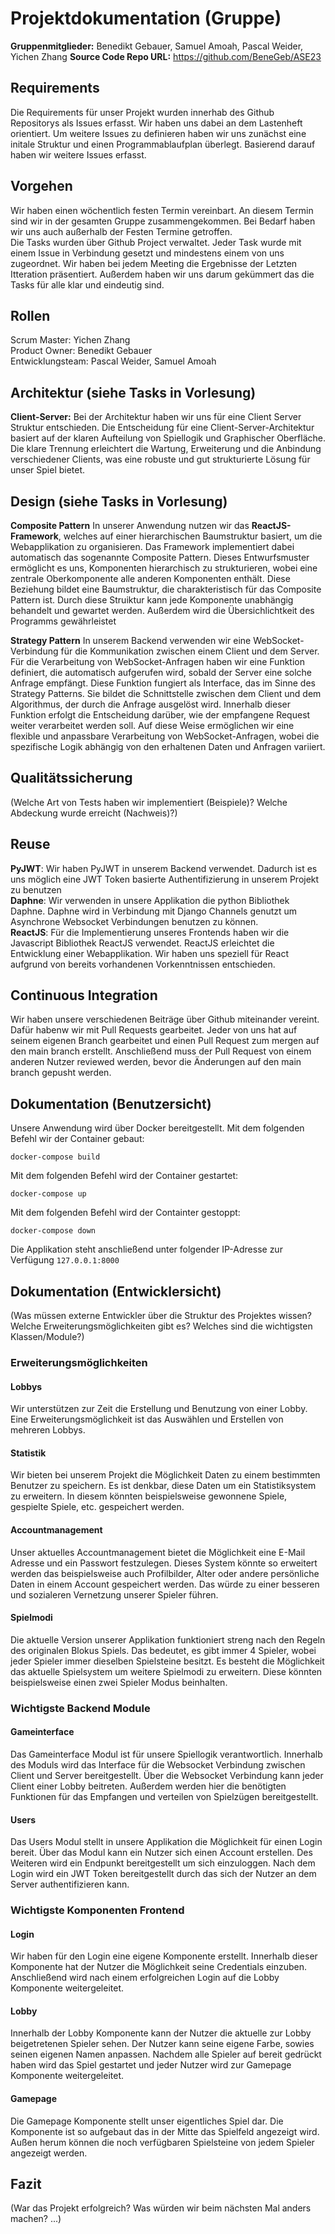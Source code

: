 # Projektdokumentation (Gruppe)

**Gruppenmitglieder:** Benedikt Gebauer, Samuel Amoah, Pascal Weider, Yichen Zhang
**Source Code Repo URL:** https://github.com/BeneGeb/ASE23

## Requirements
Die Requirements für unser Projekt wurden innerhab des Github Repositorys als Issues erfasst. Wir haben uns dabei an dem Lastenheft orientiert. Um weitere Issues zu definieren haben wir uns zunächst eine initale Struktur und einen Programmablaufplan überlegt. Basierend darauf haben wir weitere Issues erfasst.

## Vorgehen
Wir haben einen wöchentlich festen Termin vereinbart. An diesem Termin sind wir in der gesamten Gruppe zusammengekommen. Bei Bedarf haben wir uns auch außerhalb der Festen Termine getroffen.  
Die Tasks wurden über Github Project verwaltet. Jeder Task wurde mit einem Issue in Verbindung gesetzt und mindestens einem von uns zugeordnet. Wir haben bei jedem Meeting die Ergebnisse der Letzten Itteration präsentiert. Außerdem haben wir uns darum gekümmert das die Tasks für alle klar und eindeutig sind.

## Rollen
Scrum Master: Yichen Zhang  
Product Owner: Benedikt Gebauer  
Entwicklungsteam: Pascal Weider, Samuel Amoah  


## Architektur (siehe Tasks in Vorlesung)
**Client-Server:** 
Bei der Architektur haben wir uns für eine Client Server Struktur entschieden. Die Entscheidung für eine Client-Server-Architektur basiert auf der klaren Aufteilung von Spiellogik und Graphischer Oberfläche. Die klare Trennung erleichtert die Wartung, Erweiterung und die Anbindung verschiedener Clients, was eine robuste und gut strukturierte Lösung für unser Spiel bietet.  


## Design (siehe Tasks in Vorlesung)
**Composite Pattern**
In unserer Anwendung nutzen wir das **ReactJS-Framework**, welches auf einer hierarchischen Baumstruktur basiert, um die Webapplikation zu organisieren. Das Framework implementiert dabei automatisch das sogenannte Composite Pattern. Dieses Entwurfsmuster ermöglicht es uns, Komponenten hierarchisch zu strukturieren, wobei eine zentrale Oberkomponente alle anderen Komponenten enthält. Diese Beziehung bildet eine Baumstruktur, die charakteristisch für das Composite Pattern ist. Durch diese Struiktur kann jede Komponente unabhängig behandelt und gewartet werden. Außerdem wird die Übersichlichtkeit des Programms gewährleistet  

**Strategy Pattern**
In unserem Backend verwenden wir eine WebSocket-Verbindung für die Kommunikation zwischen einem Client und dem Server. Für die Verarbeitung von WebSocket-Anfragen haben wir eine Funktion definiert, die automatisch aufgerufen wird, sobald der Server eine solche Anfrage empfängt. Diese Funktion fungiert als Interface, das im Sinne des Strategy Patterns. Sie bildet die Schnittstelle zwischen dem Client und dem Algorithmus, der durch die Anfrage ausgelöst wird. Innerhalb dieser Funktion erfolgt die Entscheidung darüber, wie der empfangene Request weiter verarbeitet werden soll. Auf diese Weise ermöglichen wir eine flexible und anpassbare Verarbeitung von WebSocket-Anfragen, wobei die spezifische Logik abhängig von den erhaltenen Daten und Anfragen variiert.

## Qualitätssicherung
(Welche Art von Tests haben wir implementiert (Beispiele)? Welche Abdeckung wurde erreicht (Nachweis)?)

## Reuse
**PyJWT**: Wir haben PyJWT in unserem Backend verwendet. Dadurch ist es uns möglich eine JWT Token basierte Authentifizierung in unserem Projekt zu benutzen  
**Daphne**: Wir verwenden in unsere Applikation die python Bibliothek Daphne. Daphne wird in Verbindung mit Django Channels genutzt um Asynchrone Websocket Verbindungen benutzen zu können.  
**ReactJS**: Für die Implementierung unseres Frontends haben wir die Javascript Bibliothek ReactJS verwendet. ReactJS erleichtet die Entwicklung einer Webapplikation. Wir haben uns speziell für React aufgrund von bereits vorhandenen Vorkenntnissen entschieden.

## Continuous Integration
Wir haben unsere verschiedenen Beiträge über Github miteinander vereint. Dafür habenw wir mit Pull Requests gearbeitet. Jeder von uns hat auf seinem eigenen Branch gearbeitet und einen Pull Request zum mergen auf den main branch erstellt. Anschließend muss der Pull Request von einem anderen Nutzer reviewed werden, bevor die Änderungen auf den main branch gepusht werden.

## Dokumentation (Benutzersicht)
Unsere Anwendung wird über Docker bereitgestellt.
Mit dem folgenden Befehl wir der Container gebaut:
```
docker-compose build
```
Mit dem folgenden Befehl wird der Container gestartet:
```
docker-compose up
```
Mit dem folgenden Befehl wird der Containter gestoppt:
```
docker-compose down
```
Die Applikation steht anschließend unter folgender IP-Adresse zur Verfügung
`127.0.0.1:8000`

## Dokumentation (Entwicklersicht)
(Was müssen externe Entwickler über die Struktur des Projektes wissen? Welche Erweiterungsmöglichkeiten gibt es? Welches sind die wichtigsten Klassen/Module?)  
### Erweiterungsmöglichkeiten
#### Lobbys
Wir unterstützen zur Zeit die Erstellung und Benutzung von einer Lobby. Eine Erweiterungsmöglichkeit ist das Auswählen und Erstellen von mehreren Lobbys.

#### Statistik
Wir bieten bei unserem Projekt die Möglichkeit Daten zu einem bestimmten Benutzer zu speichern. Es ist denkbar, diese Daten um ein Statistiksystem zu erweitern. In diesem könnten beispielsweise gewonnene Spiele, gespielte Spiele, etc. gespeichert werden.

#### Accountmanagement
Unser aktuelles Accountmanagement bietet die Möglichkeit eine E-Mail Adresse und ein Passwort festzulegen. Dieses System könnte so erweitert werden das beispielsweise auch Profilbilder, Alter oder andere persönliche Daten in einem Account gespeichert werden. Das würde zu einer besseren und sozialeren Vernetzung unserer Spieler führen.

#### Spielmodi
Die aktuelle Version unserer Applikation funktioniert streng nach den Regeln des originalen Blokus Spiels. Das bedeutet, es gibt immer 4 Spieler, wobei jeder Spieler immer dieselben Spielsteine besitzt. Es besteht die Möglichkeit das aktuelle Spielsystem um weitere Spielmodi zu erweitern. Diese könnten beispielsweise einen zwei Spieler Modus beinhalten. 

### Wichtigste Backend Module
#### Gameinterface
Das Gameinterface Modul ist für unsere Spiellogik verantwortlich. Innerhalb des Moduls wird das Interface für die Websocket Verbindung zwischen Client und Server bereitgestellt. Über die Websocket Verbindung kann jeder Client einer Lobby beitreten. Außerdem werden hier die benötigten Funktionen für das Empfangen und verteilen von Spielzügen bereitgestellt.

#### Users
Das Users Modul stellt in unsere Applikation die Möglichkeit für einen Login bereit. Über das Modul kann ein Nutzer sich einen Account erstellen. Des Weiteren wird ein Endpunkt bereitgestellt um sich einzuloggen. Nach dem Login wird ein JWT Token bereitgestellt durch das sich der Nutzer an dem Server authentifizieren kann.

### Wichtigste Komponenten Frontend
#### Login
Wir haben für den Login eine eigene Komponente erstellt. Innerhalb dieser Komponente hat der Nutzer die Möglichkeit seine Credentials einzuben. Anschließend wird nach einem erfolgreichen Login auf die Lobby Komponente weitergeleitet. 

#### Lobby
Innerhalb der Lobby Komponente kann der Nutzer die aktuelle zur Lobby beigetretenen Spieler sehen. Der Nutzer kann seine eigene Farbe, sowies seinen eigenen Namen anpassen. Nachdem alle Spieler auf bereit gedrückt haben wird das Spiel gestartet und jeder Nutzer wird zur Gamepage Komponente weitergeleitet.

#### Gamepage
Die Gamepage Komponente stellt unser eigentliches Spiel dar. Die Komponente ist so aufgebaut das in der Mitte das Spielfeld angezeigt wird. Außen herum können die noch verfügbaren Spielsteine von jedem Spieler angezeigt werden.

## Fazit
(War das Projekt erfolgreich? Was würden wir beim nächsten Mal anders machen? ...)